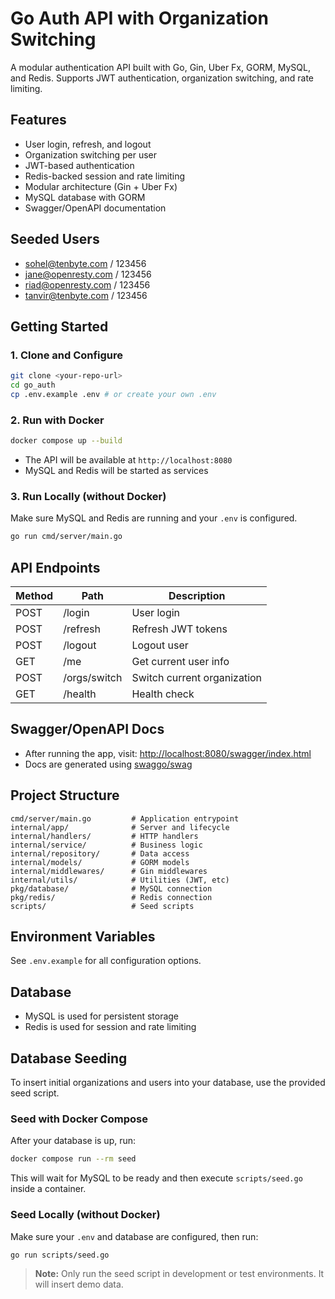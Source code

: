 # Go Auth API with Organization Switching

A modular authentication API built with Go, Gin, Uber Fx, GORM, MySQL, and Redis. Supports JWT authentication, organization switching, and rate limiting.

## Features
- User login, refresh, and logout
- Organization switching per user
- JWT-based authentication
- Redis-backed session and rate limiting
- Modular architecture (Gin + Uber Fx)
- MySQL database with GORM
- Swagger/OpenAPI documentation

## Seeded Users
- sohel@tenbyte.com / 123456
- jane@openresty.com / 123456
- riad@openresty.com / 123456
- tanvir@tenbyte.com / 123456

## Getting Started

### 1. Clone and Configure
```bash
git clone <your-repo-url>
cd go_auth
cp .env.example .env # or create your own .env
```

### 2. Run with Docker
```bash
docker compose up --build
```

- The API will be available at `http://localhost:8080`
- MySQL and Redis will be started as services

### 3. Run Locally (without Docker)
Make sure MySQL and Redis are running and your `.env` is configured.
```bash
go run cmd/server/main.go
```

## API Endpoints

| Method | Path              | Description                |
|--------|-------------------|----------------------------|
| POST   | /login            | User login                 |
| POST   | /refresh          | Refresh JWT tokens         |
| POST   | /logout           | Logout user                |
| GET    | /me               | Get current user info      |
| POST   | /orgs/switch      | Switch current organization|
| GET    | /health           | Health check               |

## Swagger/OpenAPI Docs
- After running the app, visit: [http://localhost:8080/swagger/index.html](http://localhost:8080/swagger/index.html)
- Docs are generated using [swaggo/swag](https://github.com/swaggo/swag)

## Project Structure
```
cmd/server/main.go         # Application entrypoint
internal/app/              # Server and lifecycle
internal/handlers/         # HTTP handlers
internal/service/          # Business logic
internal/repository/       # Data access
internal/models/           # GORM models
internal/middlewares/      # Gin middlewares
internal/utils/            # Utilities (JWT, etc)
pkg/database/              # MySQL connection
pkg/redis/                 # Redis connection
scripts/                   # Seed scripts
```

## Environment Variables
See `.env.example` for all configuration options.

## Database
- MySQL is used for persistent storage
- Redis is used for session and rate limiting

## Database Seeding

To insert initial organizations and users into your database, use the provided seed script.

### Seed with Docker Compose

After your database is up, run:

```bash
docker compose run --rm seed
```

This will wait for MySQL to be ready and then execute `scripts/seed.go` inside a container.

### Seed Locally (without Docker)

Make sure your `.env` and database are configured, then run:

```bash
go run scripts/seed.go
```

> **Note:** Only run the seed script in development or test environments. It will insert demo data.
